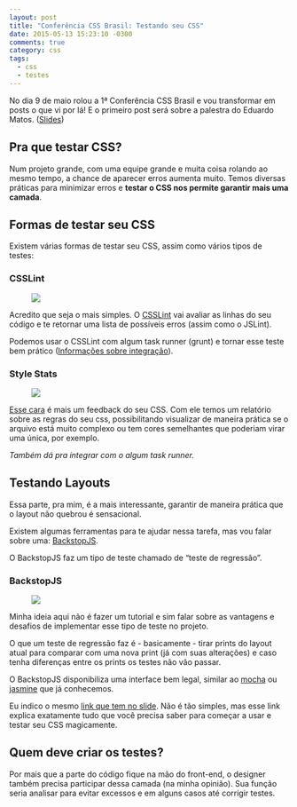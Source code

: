 ```yaml
---
layout: post
title: "Conferência CSS Brasil: Testando seu CSS"
date: 2015-05-13 15:23:10 -0300
comments: true
category: css
tags:
  - css
  - testes
---
```


No dia 9 de maio rolou a 1ª Conferência CSS Brasil e vou transformar em posts o que vi por lá! E o primeiro post será sobre a palestra do Eduardo Matos.<!--more--> ([Slides](http://pt.slideshare.net/100000187316458/testes-de-css))

## Pra que testar CSS?

Num projeto grande, com uma equipe grande e muita coisa rolando ao mesmo tempo, a chance de aparecer erros aumenta muito. Temos diversas práticas para minimizar erros e **testar o CSS nos permite garantir mais uma camada**.

## Formas de testar seu CSS

Existem várias formas de testar seu CSS, assim como vários tipos de testes:

### CSSLint

<figure>
  <img src="{{ root_url }}/images/posts/csslint.png" />
</figure>

Acredito que seja o mais simples. O [CSSLint](http://csslint.net/) vai avaliar as linhas do seu código e te retornar uma lista de possíveis erros (assim como o JSLint).

Podemos usar o CSSLint com algum task runner (grunt) e tornar esse teste bem prático ([Informações sobre integração](https://github.com/CSSLint/csslint/wiki/Build-System-Integration)).

### Style Stats

<figure>
  <img src="{{ root_url }}/images/posts/stylestats.png" />
</figure>

[Esse cara](http://www.stylestats.org/) é mais um feedback do seu CSS. Com ele temos um relatório sobre as regras do seu css, possibilitando visualizar de maneira prática se o arquivo está muito complexo ou tem cores semelhantes que poderiam virar uma única, por exemplo.

*Também dá pra integrar com o algum task runner.*

## Testando Layouts

Essa parte, pra mim, é a mais interessante, garantir de maneira prática que o layout não quebrou é sensacional.

Existem algumas ferramentas para te ajudar nessa tarefa, mas vou falar sobre uma: [BackstopJS](http://garris.github.io/BackstopJS/).

O BackstopJS faz um tipo de teste chamado de “teste de regressão”. 

### BackstopJS

<figure>
  <img src="{{ root_url }}/images/posts/backstopjs.png" />
</figure>

Minha ideia aqui não é fazer um tutorial e sim falar sobre as vantagens e desafios de implementar esse tipo de teste no projeto.

O que um teste de regressão faz é - basicamente - tirar prints do layout atual para comparar com uma nova print (já com suas alterações) e caso tenha diferenças entre os prints os testes não vão passar.

O BackstopJS disponibiliza uma interface bem legal, similar ao [mocha](http://mochajs.org/) ou [jasmine](http://jasmine.github.io/) que já conhecemos.

Eu indico o mesmo [link que tem no slide](https://css-tricks.com/automating-css-regression-testing/). Não é tão simples, mas esse link explica exatamente tudo que você precisa saber para começar a usar e testar seu CSS magicamente.

## Quem deve criar os testes?

Por mais que a parte do código fique na mão do front-end, o designer também precisa participar dessa camada (na minha opinião). Sua função seria analisar para evitar excessos e em alguns casos até corrigir testes.
